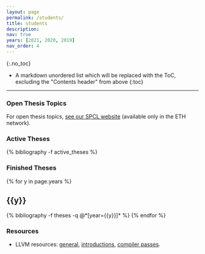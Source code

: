 ```yaml
---
layout: page
permalink: /students/
title: students
description:
nav: true
years: [2021, 2020, 2019]
nav_order: 4
---
```



{:.no_toc}

* A markdown unordered list which will be replaced with the ToC, excluding the "Contents header" from above
{:toc}

-----------

### Open Thesis Topics

For open thesis topics, [see our SPCL website](https://spcl.inf.ethz.ch/SeMa/) (available only
in the ETH network).

### Active Theses

<div class="publications">

{% bibliography -f active_theses %}

</div>

### Finished Theses

<div class="publications">

{% for y in page.years %}
  <h2 class="year">{{y}}</h2>
  {% bibliography -f theses -q @*[year={{y}}]* %}
{% endfor %}

</div>

### Resources

* LLVM resources: [general](https://gist.github.com/MattPD/00573ee14bf85ccac6bed3c0678ddbef#llvm), [introductions](https://gist.github.com/MattPD/00573ee14bf85ccac6bed3c0678ddbef#introduction-llvm-ir), [compiler passes](https://gist.github.com/MattPD/00573ee14bf85ccac6bed3c0678ddbef#introduction).

